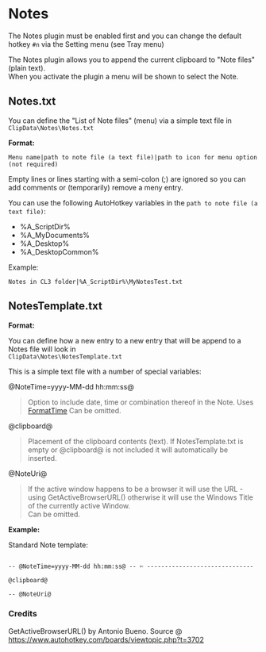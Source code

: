 ﻿# Notes

The Notes plugin must be enabled first and you can change the default hotkey `#n`
via the Setting menu (see Tray menu)

The Notes plugin allows you to append the current clipboard to "Note files" (plain text).  
When you activate the plugin a menu will be shown to select the Note.

## Notes.txt

You can define the "List of Note files" (menu) via a simple text file in `ClipData\Notes\Notes.txt`

**Format:**

`Menu name|path to note file (a text file)|path to icon for menu option (not required)`

Empty lines or lines starting with a semi-colon (;) are ignored so you can add comments or (temporarily) remove a meny entry.

You can use the following AutoHotkey variables in the `path to note file (a text file)`:

- %A_ScriptDir%
- %A_MyDocuments%
- %A_Desktop%
- %A_DesktopCommon%

Example:

`Notes in CL3 folder|%A_ScriptDir%\MyNotesTest.txt`

## NotesTemplate.txt

**Format:**

You can define how a new entry to a new entry that will be append to a Notes file will look in  
`ClipData\Notes\NotesTemplate.txt`

This is a simple text file with a number of special variables:

@NoteTime=yyyy-MM-dd hh:mm:ss@
> Option to include date, time or combination thereof in the Note.
> Uses [FormatTime](https://autohotkey.com/docs/commands/FormatTime.htm)
> Can be omitted.

@clipboard@
> Placement of the clipboard contents (text).
> If NotesTemplate.txt is empty or @clipboard@ is not
> included it will automatically be inserted.

@NoteUri@
> If the active window happens to be a browser it will use the URL - using GetActiveBrowserURL()
> otherwise it will use the Windows Title of the currently active Window.  
> Can be omitted.

**Example:**

Standard Note template:

```

-- @NoteTime=yyyy-MM-dd hh:mm:ss@ -- ✄ ------------------------------

@clipboard@

-- @NoteUri@

```


### Credits

GetActiveBrowserURL() by Antonio Bueno. Source @ https://www.autohotkey.com/boards/viewtopic.php?t=3702
